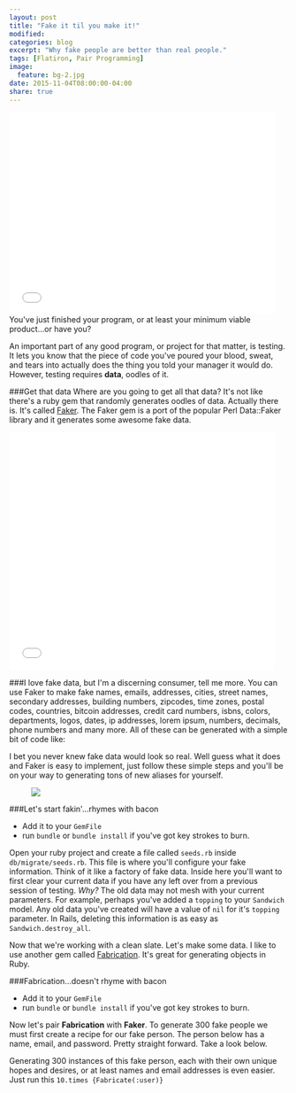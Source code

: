 ```yaml
---
layout: post
title: "Fake it til you make it!"
modified:
categories: blog
excerpt: "Why fake people are better than real people."
tags: [Flatiron, Pair Programming]
image:
  feature: bg-2.jpg
date: 2015-11-04T08:00:00-04:00
share: true
---
```

<iframe src="//giphy.com/embed/TxjAakMUtgPN6" width="480" height="366" frameBorder="0" class="giphy-embed" allowFullScreen></iframe>
You've just finished your program, or at least your minimum viable product...or have you? 

An important part of any good program, or project for that matter, is testing. It lets you know that the piece of code you've poured your blood, sweat, and tears into actually does the thing you told your manager it would do. However, testing requires **data**, oodles of it. 

###Get that data
Where are you going to get all that data? It's not like there's a ruby gem that randomly generates oodles of data. Actually there is. It's called [Faker](https://github.com/stympy/faker). The Faker gem is a port of the popular Perl Data::Faker library and it generates some awesome fake data. 
<iframe src="//giphy.com/embed/rIq6ASPIqo2k0" width="480" height="430" frameBorder="0" class="giphy-embed" allowFullScreen></iframe>

###I love fake data, but I'm a discerning consumer, tell me more.
You can use Faker to make fake names, emails, addresses, cities, street names, secondary addresses, building numbers, zipcodes, time zones, postal codes, countries, bitcoin addresses, credit card numbers, isbns, colors, departments, logos, dates, ip addresses, lorem ipsum, numbers, decimals, phone numbers and many more. All of these can be generated with a simple bit of code like:

<script src="https://gist.github.com/Gilmoursa/059db30b5a2520b079c3.js"></script>

I bet you never knew fake data would look so real. Well guess what it does and Faker is easy to implement, just follow these simple steps and you'll be on your way to generating tons of new aliases for yourself. 
<figure>
	<img src="http://investorplace.com/wp-content/uploads/2014/02/bacon.jpg">
</figure>

###Let's start fakin'...rhymes with bacon

- Add it to your `GemFile`
- run `bundle` or `bundle install` if you've got key strokes to burn.

Open your ruby project and create a file called `seeds.rb` inside `db/migrate/seeds.rb`. This file is where you'll configure your fake information. Think of it like a factory of fake data. Inside here you'll want to first clear your current data if you have any left over from a previous session of testing. *Why?* The old data may not mesh with your current parameters. For example, perhaps you've added a `topping` to your `Sandwich` model. Any old data you've created will have a value of `nil` for it's `topping` parameter. In Rails, deleting this information is as easy as `Sandwich.destroy_all`.

Now that we're working with a clean slate. Let's make some data. I like to use another gem called [Fabrication](http://www.fabricationgem.org/). It's great for generating objects in Ruby.

###Fabrication...doesn't rhyme with bacon
- Add it to your `GemFile`
- run `bundle` or `bundle install` if you've got key strokes to burn.

Now let's pair **Fabrication** with **Faker**. To generate 300 fake people we must first create a recipe for our fake person. The person below has a name, email, and password. Pretty straight forward. Take a look below.
<script src="https://gist.github.com/Gilmoursa/22ce989e0045a8cb2c56.js"></script>

Generating 300 instances of this fake person, each with their own unique hopes and desires, or at least names and email addresses is even easier. Just run this `10.times {Fabricate(:user)}`

